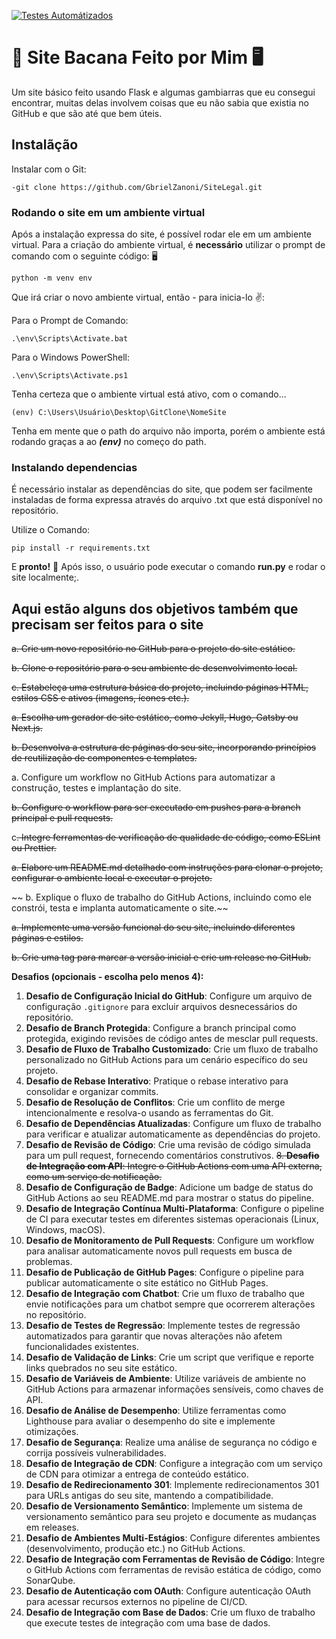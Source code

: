 [![Testes Automátizados](https://github.com/GbrielZanoni/SiteLegal/actions/workflows/github-actions-demo.yml/badge.svg)](https://github.com/GbrielZanoni/SiteLegal/actions/workflows/github-actions-demo.yml)

# 🤖 Site Bacana Feito por Mim 🖥️ 

Um site básico feito usando Flask e algumas gambiarras que eu consegui encontrar, muitas delas involvem coisas que eu não sabia que existia no GitHub e que são até que bem úteis. 

## Instalãção

Instalar com o Git:

```
-git clone https://github.com/GbrielZanoni/SiteLegal.git
```

### Rodando o site em um ambiente virtual

Após a instalação expressa do site, é possível rodar ele em um ambiente virtual.
Para a criação do ambiente virtual, é **necessário** utilizar o prompt de comando com o seguinte código: 🖥️

```
python -m venv env
```
Que irá criar o novo ambiente virtual, então - para inicia-lo ✌️:

Para o Prompt de Comando:
```
.\env\Scripts\Activate.bat
```
Para o Windows PowerShell:
```
.\env\Scripts\Activate.ps1
```
Tenha certeza que o ambiente virtual está ativo, com o comando...
```
(env) C:\Users\Usuário\Desktop\GitClone\NomeSite
```

Tenha em mente que o path do arquivo não importa, porém o ambiente está rodando graças a ao  ***(env)*** no começo do path.

### Instalando dependencias

É necessário instalar as dependências do site, que podem ser facilmente instaladas de forma expressa através do arquivo .txt que está disponível no repositório.

Utilize o Comando:
```
pip install -r requirements.txt
```

E **pronto!** 🙌 Após isso, o usuário pode executar o comando **run.py** e rodar o site localmente;.

## Aqui estão alguns dos objetivos também que precisam ser feitos para o site
   ~~a. Crie um novo repositório no GitHub para o projeto do site estático.~~

  ~~b. Clone o repositório para o seu ambiente de desenvolvimento local.~~
   
   ~~c. Estabeleça uma estrutura básica do projeto, incluindo páginas HTML, estilos CSS e ativos (imagens, ícones etc.).~~

   ~~a. Escolha um gerador de site estático, como Jekyll, Hugo, Gatsby ou Next.js.~~

   ~~b. Desenvolva a estrutura de páginas do seu site, incorporando princípios de reutilização de componentes e templates.~~

   a. Configure um workflow no GitHub Actions para automatizar a construção, testes e implantação do site.

   ~~b. Configure o workflow para ser executado em pushes para a branch principal e pull requests.~~

   c~~. Integre ferramentas de verificação de qualidade de código, como ESLint ou Prettier.~~


   ~~a. Elabore um README.md detalhado com instruções para clonar o projeto, configurar o ambiente local e executar o projeto.~~

  ~~ b. Explique o fluxo de trabalho do GitHub Actions, incluindo como ele constrói, testa e implanta automaticamente o site.~~


   ~~a. Implemente uma versão funcional do seu site, incluindo diferentes páginas e estilos.~~

  ~~b. Crie uma tag para marcar a versão inicial e crie um release no GitHub.~~

**Desafios (opcionais - escolha pelo menos 4):**
   1. **Desafio de Configuração Inicial do GitHub**: Configure um arquivo de configuração `.gitignore` para excluir arquivos desnecessários do repositório.
   2. **Desafio de Branch Protegida**: Configure a branch principal como protegida, exigindo revisões de código antes de mesclar pull requests.
   3. **Desafio de Fluxo de Trabalho Customizado**: Crie um fluxo de trabalho personalizado no GitHub Actions para um cenário específico do seu projeto.
   4. **Desafio de Rebase Interativo**: Pratique o rebase interativo para consolidar e organizar commits.
   5. **Desafio de Resolução de Conflitos**: Crie um conflito de merge intencionalmente e resolva-o usando as ferramentas do Git.
   6. **Desafio de Dependências Atualizadas**: Configure um fluxo de trabalho para verificar e atualizar automaticamente as dependências do projeto.
   7. **Desafio de Revisão de Código**: Crie uma revisão de código simulada para um pull request, fornecendo comentários construtivos.
   ~~8. **Desafio de Integração com API**: Integre o GitHub Actions com uma API externa, como um serviço de notificação.~~
   9. **Desafio de Configuração de Badge**: Adicione um badge de status do GitHub Actions ao seu README.md para mostrar o status do pipeline.
   10. **Desafio de Integração Contínua Multi-Plataforma**: Configure o pipeline de CI para executar testes em diferentes sistemas operacionais (Linux, Windows, macOS).
   11. **Desafio de Monitoramento de Pull Requests**: Configure um workflow para analisar automaticamente novos pull requests em busca de problemas.
   12. **Desafio de Publicação de GitHub Pages**: Configure o pipeline para publicar automaticamente o site estático no GitHub Pages.
   13. **Desafio de Integração com Chatbot**: Crie um fluxo de trabalho que envie notificações para um chatbot sempre que ocorrerem alterações no repositório.
   14. **Desafio de Testes de Regressão**: Implemente testes de regressão automatizados para garantir que novas alterações não afetem funcionalidades existentes.
   15. **Desafio de Validação de Links**: Crie um script que verifique e reporte links quebrados no seu site estático.
   16. **Desafio de Variáveis de Ambiente**: Utilize variáveis de ambiente no GitHub Actions para armazenar informações sensíveis, como chaves de API.
   17. **Desafio de Análise de Desempenho**: Utilize ferramentas como Lighthouse para avaliar o desempenho do site e implemente otimizações.
   18. **Desafio de Segurança**: Realize uma análise de segurança no código e corrija possíveis vulnerabilidades.
   19. **Desafio de Integração de CDN**: Configure a integração com um serviço de CDN para otimizar a entrega de conteúdo estático.
   20. **Desafio de Redirecionamento 301**: Implemente redirecionamentos 301 para URLs antigas do seu site, mantendo a compatibilidade.
   21. **Desafio de Versionamento Semântico**: Implemente um sistema de versionamento semântico para seu projeto e documente as mudanças em releases.
   22. **Desafio de Ambientes Multi-Estágios**: Configure diferentes ambientes (desenvolvimento, produção etc.) no GitHub Actions.
   23. **Desafio de Integração com Ferramentas de Revisão de Código**: Integre o GitHub Actions com ferramentas de revisão estática de código, como SonarQube.
   24. **Desafio de Autenticação com OAuth**: Configure autenticação OAuth para acessar recursos externos no pipeline de CI/CD.
   25. **Desafio de Integração com Base de Dados**: Crie um fluxo de trabalho que execute testes de integração com uma base de dados.
